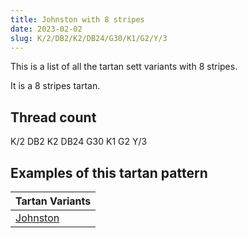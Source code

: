 ```yaml
---
title: Johnston with 8 stripes
date: 2023-02-02
slug: K/2/DB2/K2/DB24/G30/K1/G2/Y/3
---
```

This is a list of all the tartan sett variants with 8 stripes.

It is a 8 stripes tartan.


## Thread count
K/2 DB2 K2 DB24 G30 K1 G2 Y/3

## Examples of this tartan pattern

| Tartan Variants |
|---------------|
| [Johnston](/variants/k/2/db2/k2/db24/g30/k1/g2/y/3-db000064-g004c00-k000000-yffc800)||
